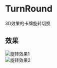 # TurnRound
3D效果的卡牌旋转切换
## 效果
![旋转效果1](https://github.com/zs9024/TurnRound/blob/master/Screenshots/turn1.png)<br>
![旋转效果2](https://github.com/zs9024/TurnRound/blob/master/Screenshots/turn2.png)
